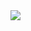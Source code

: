 <img src="https://capsule-render.vercel.app/api?type=slice&color=gradient&height=300&section=header&text=HI%20THERE&fontSize=90&animation=twinkling&reversal=true" />
